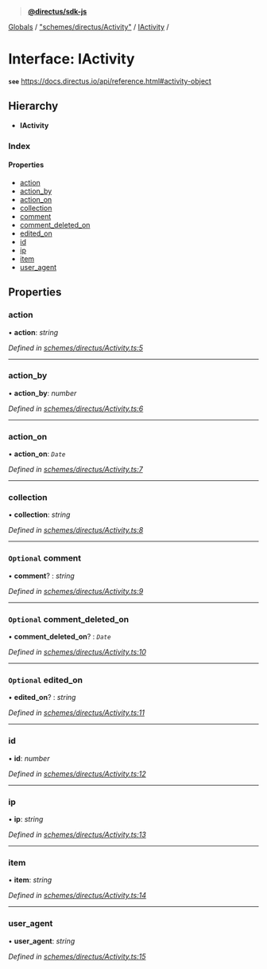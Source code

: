 > **[@directus/sdk-js](../README.md)**

[Globals](../README.md) / ["schemes/directus/Activity"](../modules/_schemes_directus_activity_.md) / [IActivity](_schemes_directus_activity_.iactivity.md) /

# Interface: IActivity

**`see`** https://docs.directus.io/api/reference.html#activity-object

## Hierarchy

* **IActivity**

### Index

#### Properties

* [action](_schemes_directus_activity_.iactivity.md#action)
* [action_by](_schemes_directus_activity_.iactivity.md#action_by)
* [action_on](_schemes_directus_activity_.iactivity.md#action_on)
* [collection](_schemes_directus_activity_.iactivity.md#collection)
* [comment](_schemes_directus_activity_.iactivity.md#optional-comment)
* [comment_deleted_on](_schemes_directus_activity_.iactivity.md#optional-comment_deleted_on)
* [edited_on](_schemes_directus_activity_.iactivity.md#optional-edited_on)
* [id](_schemes_directus_activity_.iactivity.md#id)
* [ip](_schemes_directus_activity_.iactivity.md#ip)
* [item](_schemes_directus_activity_.iactivity.md#item)
* [user_agent](_schemes_directus_activity_.iactivity.md#user_agent)

## Properties

###  action

• **action**: *string*

*Defined in [schemes/directus/Activity.ts:5](https://github.com/janbiasi/sdk-js/blob/6d04a0b/src/schemes/directus/Activity.ts#L5)*

___

###  action_by

• **action_by**: *number*

*Defined in [schemes/directus/Activity.ts:6](https://github.com/janbiasi/sdk-js/blob/6d04a0b/src/schemes/directus/Activity.ts#L6)*

___

###  action_on

• **action_on**: *`Date`*

*Defined in [schemes/directus/Activity.ts:7](https://github.com/janbiasi/sdk-js/blob/6d04a0b/src/schemes/directus/Activity.ts#L7)*

___

###  collection

• **collection**: *string*

*Defined in [schemes/directus/Activity.ts:8](https://github.com/janbiasi/sdk-js/blob/6d04a0b/src/schemes/directus/Activity.ts#L8)*

___

### `Optional` comment

• **comment**? : *string*

*Defined in [schemes/directus/Activity.ts:9](https://github.com/janbiasi/sdk-js/blob/6d04a0b/src/schemes/directus/Activity.ts#L9)*

___

### `Optional` comment_deleted_on

• **comment_deleted_on**? : *`Date`*

*Defined in [schemes/directus/Activity.ts:10](https://github.com/janbiasi/sdk-js/blob/6d04a0b/src/schemes/directus/Activity.ts#L10)*

___

### `Optional` edited_on

• **edited_on**? : *string*

*Defined in [schemes/directus/Activity.ts:11](https://github.com/janbiasi/sdk-js/blob/6d04a0b/src/schemes/directus/Activity.ts#L11)*

___

###  id

• **id**: *number*

*Defined in [schemes/directus/Activity.ts:12](https://github.com/janbiasi/sdk-js/blob/6d04a0b/src/schemes/directus/Activity.ts#L12)*

___

###  ip

• **ip**: *string*

*Defined in [schemes/directus/Activity.ts:13](https://github.com/janbiasi/sdk-js/blob/6d04a0b/src/schemes/directus/Activity.ts#L13)*

___

###  item

• **item**: *string*

*Defined in [schemes/directus/Activity.ts:14](https://github.com/janbiasi/sdk-js/blob/6d04a0b/src/schemes/directus/Activity.ts#L14)*

___

###  user_agent

• **user_agent**: *string*

*Defined in [schemes/directus/Activity.ts:15](https://github.com/janbiasi/sdk-js/blob/6d04a0b/src/schemes/directus/Activity.ts#L15)*
